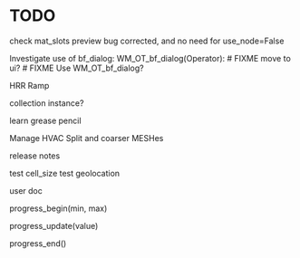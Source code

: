 # TODO

check mat_slots preview bug corrected, and no need for use_node=False

Investigate use of bf_dialog:
WM_OT_bf_dialog(Operator):  # FIXME move to ui?  # FIXME Use WM_OT_bf_dialog?

HRR Ramp

collection instance?

learn grease pencil

Manage HVAC
Split and coarser MESHes

release notes

test cell_size
test geolocation

user doc

progress_begin(min, max)

progress_update(value)

progress_end()
